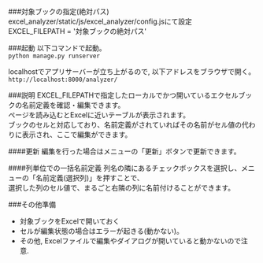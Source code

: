 ###対象ブックの指定(絶対パス)
excel_analyzer/static/js/excel_analyzer/config.jsにて設定  
EXCEL_FILEPATH = '対象ブックの絶対パス'

###起動
以下コマンドで起動。  
`python manage.py runserver`

localhostでアプリサーバーが立ち上がるので, 以下アドレスをブラウザで開く。  
`http://localhost:8000/analyzer/`


###説明
EXCEL_FILEPATHで指定したローカルでかつ開いているエクセルブックの名前定義を確認・編集できます。  
ページを読み込むとExcelに近いテーブルが表示されます。  
ブックのセルと対応しており、名前定義がされていればその名前がセル値の代わりに表示され、ここで編集ができます。  
  
####更新
編集を行った場合はメニューの「更新」ボタンで更新できます。
  
  
####列単位での一括名前定義
列名の隣にあるチェックボックスを選択し、メニューの「名前定義(選択列)」を押すことで、   
選択した列のセル値で、まるごと右隣の列に名前付けることができます。


###その他準備
- 対象ブックをExcelで開いておく  
- セルが編集状態の場合はエラーが起きる(動かない)。
- その他, Excelファイルで編集やダイアログが開いていると動かないので注意.
